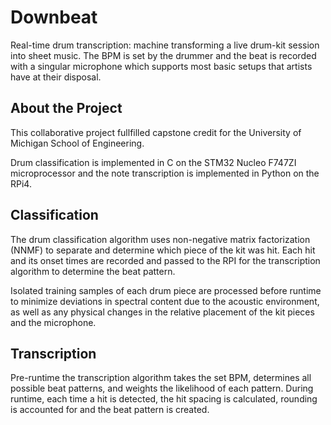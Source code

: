 # Downbeat
Real-time drum transcription: machine transforming a live drum-kit session into sheet music. The BPM is set by the drummer and the beat is recorded with a singular microphone which supports most basic setups that artists have at their disposal. 

## About the Project 
This collaborative project fullfilled capstone credit for the University of Michigan School of Engineering. 

Drum classification is implemented in C on the STM32 Nucleo F747ZI microprocessor and the note transcription is implemented in Python on the RPi4.


## Classification 

The drum classification algorithm uses non-negative matrix factorization (NNMF) to separate and determine which piece of the kit was hit. Each hit and its onset times are recorded and passed to the RPI for the transcription algorithm to determine the beat pattern. 

Isolated training samples of each drum piece are processed before runtime to minimize deviations in spectral content due to the acoustic environment, as well as any physical changes in the relative placement of the kit pieces and the microphone.


## Transcription

Pre-runtime the transcription algorithm takes the set BPM, determines all possible beat patterns, and weights the likelihood of each pattern. During runtime, each time a hit is detected, the hit spacing is calculated, rounding is accounted for and the beat pattern is created. 
